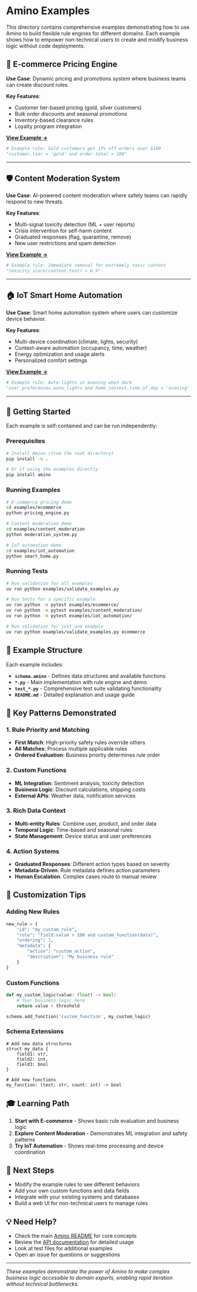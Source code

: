 # Amino Examples

This directory contains comprehensive examples demonstrating how to use Amino to build flexible rule engines for different domains. Each example shows how to empower non-technical users to create and modify business logic without code deployments.

## 🛒 E-commerce Pricing Engine

**Use Case**: Dynamic pricing and promotions system where business teams can create discount rules.

**Key Features**:
- Customer tier-based pricing (gold, silver customers)
- Bulk order discounts and seasonal promotions
- Inventory-based clearance rules
- Loyalty program integration

**[View Example →](./ecommerce/)**

```python
# Example rule: Gold customers get 15% off orders over $100
"customer.tier = 'gold' and order.total > 100"
```

---

## 🛡️ Content Moderation System

**Use Case**: AI-powered content moderation where safety teams can rapidly respond to new threats.

**Key Features**:
- Multi-signal toxicity detection (ML + user reports)
- Crisis intervention for self-harm content
- Graduated responses (flag, quarantine, remove)
- New user restrictions and spam detection

**[View Example →](./content_moderation/)**

```python
# Example rule: Immediate removal for extremely toxic content
"toxicity_score(content.text) > 0.9"
```

---

## 🏠 IoT Smart Home Automation

**Use Case**: Smart home automation system where users can customize device behavior.

**Key Features**:
- Multi-device coordination (climate, lights, security)
- Context-aware automation (occupancy, time, weather)
- Energy optimization and usage alerts
- Personalized comfort settings

**[View Example →](./iot_automation/)**

```python
# Example rule: Auto-lights in evening when dark
"user_preferences.auto_lights and home_context.time_of_day = 'evening' and sensor_data.light_level < 30"
```

---

## 🚀 Getting Started

Each example is self-contained and can be run independently:

### Prerequisites

```bash
# Install Amino (from the root directory)
pip install -e .

# Or if using the examples directly
pip install amino
```

### Running Examples

```bash
# E-commerce pricing demo
cd examples/ecommerce
python pricing_engine.py

# Content moderation demo
cd examples/content_moderation
python moderation_system.py

# IoT automation demo
cd examples/iot_automation
python smart_home.py
```

### Running Tests

```bash
# Run validation for all examples
uv run python examples/validate_examples.py

# Run tests for a specific example
uv run python -m pytest examples/ecommerce/
uv run python -m pytest examples/content_moderation/
uv run python -m pytest examples/iot_automation/

# Run validation for just one example
uv run python examples/validate_examples.py ecommerce
```

## 📁 Example Structure

Each example includes:

- **`schema.amino`** - Defines data structures and available functions
- **`*.py`** - Main implementation with rule engine and demo
- **`test_*.py`** - Comprehensive test suite validating functionality
- **`README.md`** - Detailed explanation and usage guide

## 🎯 Key Patterns Demonstrated

### 1. **Rule Priority and Matching**
- **First Match**: High-priority safety rules override others
- **All Matches**: Process multiple applicable rules
- **Ordered Evaluation**: Business priority determines rule order

### 2. **Custom Functions**
- **ML Integration**: Sentiment analysis, toxicity detection
- **Business Logic**: Discount calculations, shipping costs
- **External APIs**: Weather data, notification services

### 3. **Rich Data Context**
- **Multi-entity Rules**: Combine user, product, and order data
- **Temporal Logic**: Time-based and seasonal rules
- **State Management**: Device status and user preferences

### 4. **Action Systems**
- **Graduated Responses**: Different action types based on severity
- **Metadata-Driven**: Rule metadata defines action parameters
- **Human Escalation**: Complex cases route to manual review

## 🔧 Customization Tips

### Adding New Rules

```python
new_rule = {
    "id": "my_custom_rule",
    "rule": "field.value > 100 and custom_function(data)",
    "ordering": 1,
    "metadata": {
        "action": "custom_action",
        "description": "My business rule"
    }
}
```

### Custom Functions

```python
def my_custom_logic(value: float) -> bool:
    # Your business logic here
    return value > threshold

schema.add_function('custom_function', my_custom_logic)
```

### Schema Extensions

```amino
# Add new data structures
struct my_data {
    field1: str,
    field2: int,
    field3: bool
}

# Add new functions
my_function: (text: str, count: int) -> bool
```

## 🎓 Learning Path

1. **Start with E-commerce** - Shows basic rule evaluation and business logic
2. **Explore Content Moderation** - Demonstrates ML integration and safety patterns
3. **Try IoT Automation** - Shows real-time processing and device coordination

## 📝 Next Steps

- Modify the example rules to see different behaviors
- Add your own custom functions and data fields
- Integrate with your existing systems and databases
- Build a web UI for non-technical users to manage rules

## 💡 Need Help?

- Check the main [Amino README](../README.md) for core concepts
- Review the [API documentation](../docs/) for detailed usage
- Look at test files for additional examples
- Open an issue for questions or suggestions

---

*These examples demonstrate the power of Amino to make complex business logic accessible to domain experts, enabling rapid iteration without technical bottlenecks.*
